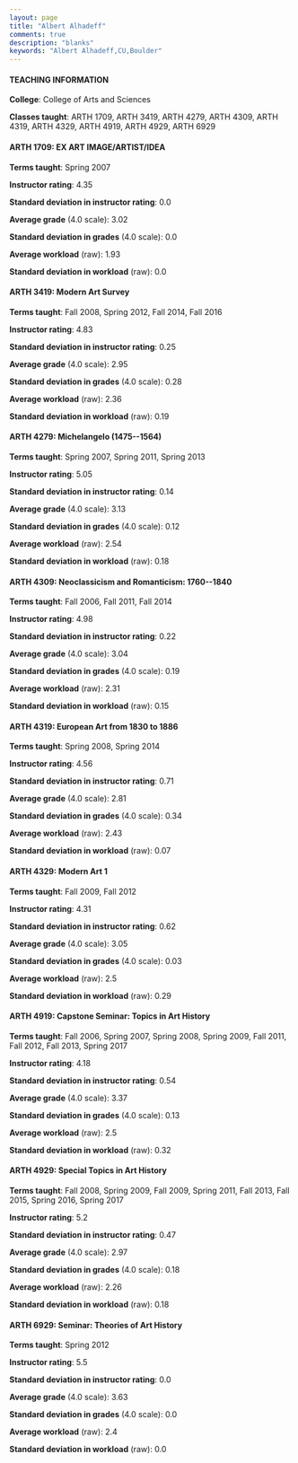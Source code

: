 ```yaml
---
layout: page
title: "Albert Alhadeff" 
comments: true
description: "blanks"
keywords: "Albert Alhadeff,CU,Boulder"
---
```

<head>
<script src="https://ajax.googleapis.com/ajax/libs/jquery/2.1.3/jquery.min.js"></script>
<script src="https://dl.dropboxusercontent.com/s/pc42nxpaw1ea4o9/highcharts.js?dl=0"></script>
<!-- <script src="../assets/js/highcharts.js"></script> -->
<style type="text/css">@font-face {
	font-family: "Bebas Neue";
	src: url(https://www.filehosting.org/file/details/544349/BebasNeue Regular.otf) format("opentype");
	}
	h1.Bebas { 
		font-family: "Bebas Neue", Verdana, Tahoma;
	}
</style>
</head>
	   
#### TEACHING INFORMATION

**College**: College of Arts and Sciences

**Classes taught**: ARTH 1709, ARTH 3419, ARTH 4279, ARTH 4309, ARTH 4319, ARTH 4329, ARTH 4919, ARTH 4929, ARTH 6929

#### ARTH 1709: EX ART IMAGE/ARTIST/IDEA

**Terms taught**: Spring 2007

**Instructor rating**: 4.35

**Standard deviation in instructor rating**: 0.0

**Average grade** (4.0 scale): 3.02

**Standard deviation in grades** (4.0 scale): 0.0

**Average workload** (raw): 1.93

**Standard deviation in workload** (raw): 0.0

#### ARTH 3419: Modern Art Survey

**Terms taught**: Fall 2008, Spring 2012, Fall 2014, Fall 2016

**Instructor rating**: 4.83

**Standard deviation in instructor rating**: 0.25

**Average grade** (4.0 scale): 2.95

**Standard deviation in grades** (4.0 scale): 0.28

**Average workload** (raw): 2.36

**Standard deviation in workload** (raw): 0.19

#### ARTH 4279: Michelangelo (1475--1564)

**Terms taught**: Spring 2007, Spring 2011, Spring 2013

**Instructor rating**: 5.05

**Standard deviation in instructor rating**: 0.14

**Average grade** (4.0 scale): 3.13

**Standard deviation in grades** (4.0 scale): 0.12

**Average workload** (raw): 2.54

**Standard deviation in workload** (raw): 0.18

#### ARTH 4309: Neoclassicism and Romanticism: 1760--1840

**Terms taught**: Fall 2006, Fall 2011, Fall 2014

**Instructor rating**: 4.98

**Standard deviation in instructor rating**: 0.22

**Average grade** (4.0 scale): 3.04

**Standard deviation in grades** (4.0 scale): 0.19

**Average workload** (raw): 2.31

**Standard deviation in workload** (raw): 0.15

#### ARTH 4319: European Art from 1830 to 1886

**Terms taught**: Spring 2008, Spring 2014

**Instructor rating**: 4.56

**Standard deviation in instructor rating**: 0.71

**Average grade** (4.0 scale): 2.81

**Standard deviation in grades** (4.0 scale): 0.34

**Average workload** (raw): 2.43

**Standard deviation in workload** (raw): 0.07

#### ARTH 4329: Modern Art 1

**Terms taught**: Fall 2009, Fall 2012

**Instructor rating**: 4.31

**Standard deviation in instructor rating**: 0.62

**Average grade** (4.0 scale): 3.05

**Standard deviation in grades** (4.0 scale): 0.03

**Average workload** (raw): 2.5

**Standard deviation in workload** (raw): 0.29

#### ARTH 4919: Capstone Seminar: Topics in Art History

**Terms taught**: Fall 2006, Spring 2007, Spring 2008, Spring 2009, Fall 2011, Fall 2012, Fall 2013, Spring 2017

**Instructor rating**: 4.18

**Standard deviation in instructor rating**: 0.54

**Average grade** (4.0 scale): 3.37

**Standard deviation in grades** (4.0 scale): 0.13

**Average workload** (raw): 2.5

**Standard deviation in workload** (raw): 0.32

#### ARTH 4929: Special Topics in Art History

**Terms taught**: Fall 2008, Spring 2009, Fall 2009, Spring 2011, Fall 2013, Fall 2015, Spring 2016, Spring 2017

**Instructor rating**: 5.2

**Standard deviation in instructor rating**: 0.47

**Average grade** (4.0 scale): 2.97

**Standard deviation in grades** (4.0 scale): 0.18

**Average workload** (raw): 2.26

**Standard deviation in workload** (raw): 0.18

#### ARTH 6929: Seminar: Theories of Art History

**Terms taught**: Spring 2012

**Instructor rating**: 5.5

**Standard deviation in instructor rating**: 0.0

**Average grade** (4.0 scale): 3.63

**Standard deviation in grades** (4.0 scale): 0.0

**Average workload** (raw): 2.4

**Standard deviation in workload** (raw): 0.0

